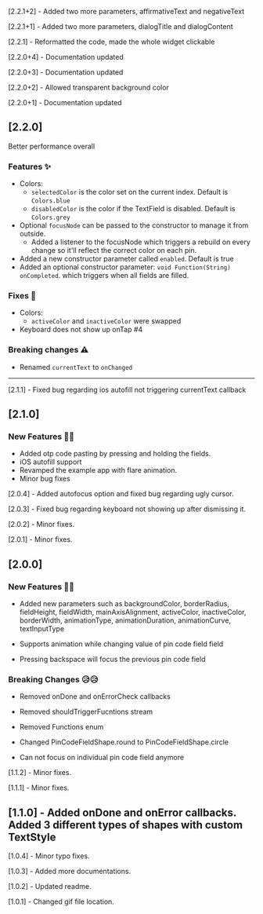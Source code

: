 [2.2.1+2] - Added two more parameters, affirmativeText and negativeText

[2.2.1+1] - Added two more parameters, dialogTitle and dialogContent

[2.2.1] - Reformatted the code, made the whole widget clickable

[2.2.0+4] - Documentation updated

[2.2.0+3] - Documentation updated

[2.2.0+2] - Allowed transparent background color

[2.2.0+1] - Documentation updated

## [2.2.0]

Better performance overall

### Features  ✨
- Colors:
  - `selectedColor` is the color set on the current index. Default is `Colors.blue`
  - `disabledColor` is the color if the TextField is disabled. Default is `Colors.grey`
- Optional `focusNode` can be passed to the constructor to manage it from outside.
  - Added a listener to the focusNode which triggers a rebuild on every change so it'll reflect the correct color on each pin.
- Added a new constructor parameter called `enabled`. Default is true
- Added an optional constructor parameter: `void Function(String) onCompleted`. which triggers when all fields are filled.

### Fixes  🐛
- Colors:
  - `activeColor` and `inactiveColor` were swapped
- Keyboard does not show up onTap #4

### Breaking changes ⚠️  
- Renamed `currentText` to `onChanged`

---

[2.1.1] - Fixed bug regarding ios autofill not triggering currentText callback

## [2.1.0]

### New Features 🥁🥁

- Added otp code pasting by pressing and holding the fields.
- iOS autofill support
- Revamped the example app with flare animation.
- Minor bug fixes

[2.0.4] - Added autofocus option and fixed bug regarding ugly cursor.

[2.0.3] - Fixed bug regarding keyboard not showing up after dismissing it.

[2.0.2] - Minor fixes.

[2.0.1] - Minor fixes.

## [2.0.0]

### New Features 🥁🥁

- Added new parameters such as backgroundColor, borderRadius, fieldHeight, fieldWidth, mainAxisAlignment, activeColor, inactiveColor, borderWidth, animationType, animationDuration, animationCurve, textInputType

- Supports animation while changing value of pin code field field

- Pressing backspace will focus the previous pin code field

### Breaking Changes 😥😥

- Removed onDone and onErrorCheck callbacks

- Removed shouldTriggerFucntions stream

- Removed Functions enum

- Changed PinCodeFieldShape.round to PinCodeFieldShape.circle

- Can not focus on individual pin code field anymore

[1.1.2] - Minor fixes.

[1.1.1] - Minor fixes.

## [1.1.0] - Added onDone and onError callbacks. Added 3 different types of shapes with custom TextStyle

[1.0.4] - Minor typo fixes.

[1.0.3] - Added more documentations.

[1.0.2] - Updated readme.

[1.0.1] - Changed gif file location.
